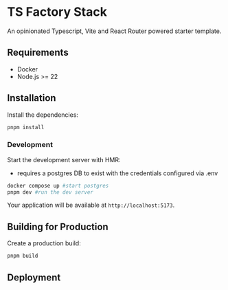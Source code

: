# TS Factory Stack

An opinionated Typescript, Vite and React Router powered starter template.

## Requirements

- Docker
- Node.js >= 22

## Installation

Install the dependencies:

```bash
pnpm install
```

### Development

Start the development server with HMR:

- requires a postgres DB to exist with the credentials configured via .env

```bash
docker compose up #start postgres
pnpm dev #run the dev server
```

Your application will be available at `http://localhost:5173`.

## Building for Production

Create a production build:

```bash
pnpm build
```

## Deployment
